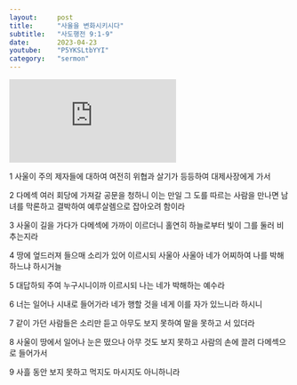 ```yaml
---
layout:     post
title:      "사울을 변화시키시다"
subtitle:	"사도행전 9:1-9"
date:       2023-04-23
youtube:    "P5YKSLtbYYI"
category:   "sermon"
---
```


<div class="youtube margin-large">
    <iframe src="https://www.youtube.com/embed/P5YKSLtbYYI" title="YouTube video player" frameborder="0" allow="accelerometer; autoplay; clipboard-write; encrypted-media; gyroscope; picture-in-picture; web-share" allowfullscreen></iframe>
</div>

1 사울이 주의 제자들에 대하여 여전히 위협과 살기가 등등하여 대제사장에게 가서

2 다메섹 여러 회당에 가져갈 공문을 청하니 이는 만일 그 도를 따르는 사람을 만나면 남녀를 막론하고 결박하여 예루살렘으로 잡아오려 함이라

3 사울이 길을 가다가 다메섹에 가까이 이르더니 홀연히 하늘로부터 빛이 그를 둘러 비추는지라

4 땅에 엎드러져 들으매 소리가 있어 이르시되 사울아 사울아 네가 어찌하여 나를 박해하느냐 하시거늘

5 대답하되 주여 누구시니이까 이르시되 나는 네가 박해하는 예수라  

6 너는 일어나 시내로 들어가라 네가 행할 것을 네게 이를 자가 있느니라 하시니

7 같이 가던 사람들은 소리만 듣고 아무도 보지 못하여 말을 못하고 서 있더라

8 사울이 땅에서 일어나 눈은 떴으나 아무 것도 보지 못하고 사람의 손에 끌려 다메섹으로 들어가서

9 사흘 동안 보지 못하고 먹지도 마시지도 아니하니라